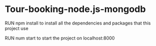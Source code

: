 # Tour-booking-node.js-mongodb

RUN npm install to install all the dependencies and packages that this project use

RUN num start to start the project on localhost:8000 
